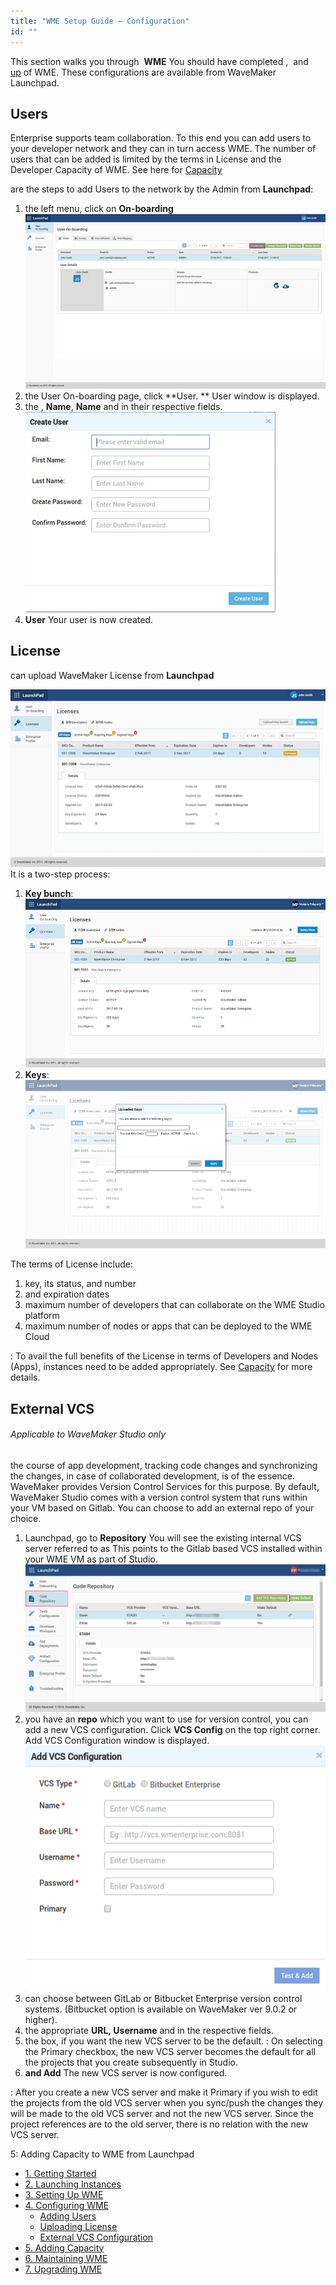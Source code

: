 ```yaml
---
title: "WME Setup Guide – Configuration"
id: ""
---
```


This section walks you through  **WME** You should have completed [](/learn/installation/wme-setup-guide-launch-initialize/#launch-wme), [](/learn/installation/wme-setup-guide-launch-initialize/#initialize-wme) and  [up](/learn/installation/wme-setup-guide-access-setting/#setting-up-wme) of WME. These configurations are available from WaveMaker Launchpad.

## Users

Enterprise supports team collaboration. To this end you can add users to your developer network and they can in turn access WME. The number of users that can be added is limited by the terms in License and the Developer Capacity of WME. See here for [Capacity](/learn/installation/wme-setup-guide-adding-capacity/)

are the steps to add Users to the network by the Admin from **Launchpad**:

1. the left menu, click on **On-boarding** [![](../assets/WME_user1.png)](../assets/WME_user1.png)
2. the User On-boarding page, click **User. ** User window is displayed.
3. the , **Name**, **Name** and in their respective fields. [![](../assets/WME_user2.png)](../assets/WME_user2.png)
4. **User** Your user is now created.

## License

can upload WaveMaker License from **Launchpad**

[![](../assets/WME_license1.png)](../assets/WME_license1.png) It is a two-step process:

1. **Key bunch**: [![](../assets/WME_license1_2.png)](../assets/WME_license1_2.png)
2. **Keys**: [![](../assets/WME_license1_3.png)](../assets/WME_license1_3.png)

The terms of License include:

1. key, its status, and number
2. and expiration dates
3. maximum number of developers that can collaborate on the WME Studio platform
4. maximum number of nodes or apps that can be deployed to the WME Cloud

: To avail the full benefits of the License in terms of Developers and Nodes (Apps), instances need to be added appropriately. See [Capacity](/learn/installation/wme-setup-guide-adding-capacity/) for more details.

## External VCS

###### Applicable to WaveMaker Studio only

the course of app development, tracking code changes and synchronizing the changes, in case of collaborated development, is of the essence. WaveMaker provides Version Control Services for this purpose. By default, WaveMaker Studio comes with a version control system that runs within your VM based on Gitlab. You can choose to add an external repo of your choice.

1. Launchpad, go to **Repository** You will see the existing internal VCS server referred to as This points to the Gitlab based VCS installed within your WME VM as part of Studio. [![](../assets/WME_vcs1.png)](../assets/WME_vcs1.png)
2. you have an **repo** which you want to use for version control, you can add a new VCS configuration. Click **VCS Config** on the top right corner. Add VCS Configuration window is displayed. [![](../assets/WME_vcs2.png)](../assets/WME_vcs2.png)
3. can choose between GitLab or Bitbucket Enterprise version control systems. (Bitbucket option is available on WaveMaker ver 9.0.2 or higher).
4. the appropriate **URL, Username** and in the respective fields.
5. the box, if you want the new VCS server to be the default. : On selecting the Primary checkbox, the new VCS server becomes the default for all the projects that you create subsequently in Studio.
6. **and Add** The new VCS server is now configured.

: After you create a new VCS server and make it Primary if you wish to edit the projects from the old VCS server when you sync/push the changes they will be made to the old VCS server and not the new VCS server. Since the project references are to the old server, there is no relation with the new VCS server.

5: Adding Capacity to WME from Launchpad

- [1\. Getting Started](/learn/installation/wavemaker-enterprise-setup-guide/)
- [2\. Launching Instances](https://www.wavemaker.com/learn/installation/wme-setup-guide-launch-initialize/)
- [3\. Setting Up WME](/learn/installation/wme-setup-guide-access-setting/)
- [4\. Configuring WME](#)
    - [Adding Users](#adding-users)
    - [Uploading License](#uploading-license)
    - [External VCS Configuration](#adding-external-vcs)
- [5\. Adding Capacity](/learn/installation/wme-setup-guide-adding-capacity/)
- [6\. Maintaining WME](/learn/installation/wme-setup-guide-maintenance/)
- [7\. Upgrading WME](/learn/installation/wme-setup-guide-upgrading/)
